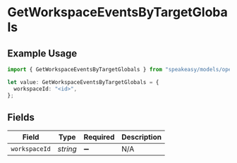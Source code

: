# GetWorkspaceEventsByTargetGlobals

## Example Usage

```typescript
import { GetWorkspaceEventsByTargetGlobals } from "speakeasy/models/operations";

let value: GetWorkspaceEventsByTargetGlobals = {
  workspaceId: "<id>",
};
```

## Fields

| Field              | Type               | Required           | Description        |
| ------------------ | ------------------ | ------------------ | ------------------ |
| `workspaceId`      | *string*           | :heavy_minus_sign: | N/A                |